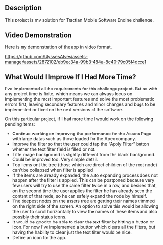 ## Description

This project is my solution for Tractian Mobile Software Engine challenge.

## Video Demonstration

Here is my demonstration of the app in video format.

https://github.com/UlyssesAlves/assets-manager/assets/2872102/eb9ec34a-99b3-484a-8c40-79c05f4dcce1

## What Would I Improve If I Had More Time?

I've implemented all the requirements for this challenge project. But as with any project time is finite, which means we can always focus on implementing the most important features and solve the most problematic errors first, leaving secondary features and minor changes and bugs to be implemented or fixed on the next versions of the software.

On this particular project, if I had more time I would work on the following pending items:

- Continue working on improving the performance for the Assets Page with large datas such as those loaded for the Apex company.
- Improve the filter so that the user could tap the “Apply Filter” button whether the text filter field is filled or not.
- Title image background is slightly different from the black background. Could be improved too. Very simple detail.
- Top items ont the tree (those which are direct children of the root node) can’t be collapsed when filter is applied.
- If the items are already expanded, the auto expanding process does not happen after the filter is applied. This can be postponed because very few users will try to use the same filter twice in a row, and besides that, on the second time the user applies the filter he has already seen the content of that node, so he can safely expand the node by himself.
- The deepest nodes on the assets tree are getting their names trimmed on the right side of the screen. An option to solve this would be allowing the user to scroll horizontally to view the names of these items and also possibly their status icons.
- It would be good to be able to clear the text filter by hitting a button or icon. For now I've implemented a button which clears all the filters, but having the hability to clear just the text filter would be nice.
- Define an icon for the app.
